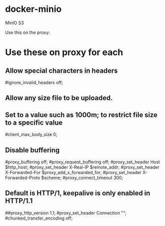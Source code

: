 # docker-minio
MinIO S3

Use this on the proxy:

# Use these on proxy for each
## Allow special characters in headers
#ignore_invalid_headers off;
## Allow any size file to be uploaded.
## Set to a value such as 1000m; to restrict file size to a specific value
#client_max_body_size 0;
## Disable buffering
#proxy_buffering off;
#proxy_request_buffering off;
#proxy_set_header Host $http_host;
#proxy_set_header X-Real-IP $remote_addr;
#proxy_set_header X-Forwarded-For $proxy_add_x_forwarded_for;
#proxy_set_header X-Forwarded-Proto $scheme;
#proxy_connect_timeout 300;
## Default is HTTP/1, keepalive is only enabled in HTTP/1.1
##proxy_http_version 1.1;
#proxy_set_header Connection "";
#chunked_transfer_encoding off;
